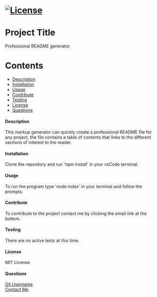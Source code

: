 
  # [![License](https://img.shields.io/badge/license-MIT-green)](./LICENSE)
  # Project Title
  Professional README generator.

  # Contents
   - [Description](#description)
   - [Installation](#installation)
   - [Usage](#usage)
   - [Contribute](#contribute)
   - [Testing](#testing)
   - [License](#license)
   - [Questions](#questions)

  #### Description
  This markup generator can quickly create a professional README file for any project, the file contains a table of contents that links to the different sections of interest to the reader.

  #### Installation
  Clone the repository and run 'npm install' in your vsCode terminal.

  #### Usage
  To run the program type 'node index' in your terminal and follow the prompts.

  #### Contribute
  To contribute to the project contact me by clicking the email link at the bottom.

  #### Testing
  There are no active tests at this time.

  #### License
  MIT License

  #### Questions  
  [Git Username](https://github.com/willig0203)  
  [Contact Me](mailto:willig0203@gmail.com)

